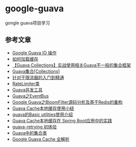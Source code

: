 # google-guava
gongle guava项目学习

## 参考文章

- [Google Guava IO 操作](https://www.jianshu.com/p/047e3135c398)
- [如何加载缓存](https://www.jianshu.com/p/d2fb0f5ccdcd)
- [【Guava Collections】实战使用相关Guava不一般的集合框架](https://www.jianshu.com/p/a69d72266c27)
- [Guava集合[Collections]](https://www.jianshu.com/p/b76d4f8d0544)
- [针对于限流器的入门到精通](https://www.jianshu.com/p/876dc72d3627)
- [RateLimiter类](https://ifeve.com/guava-ratelimiter/)
- [Guava并发工具](https://cloud.tencent.com/developer/article/1620868)
- [Guava之EventBus](https://blog.csdn.net/wangdong5678999/article/details/80561198)
- [Google Guava之BloomFilter源码分析及基于Redis的重构](https://www.jianshu.com/p/44b4b42931d4)
- [Guava Cache本地缓存使用小结](https://www.jianshu.com/p/da697e8ef652)
- [guava的Basic utilities使用介绍](https://www.jianshu.com/p/2af6de542d6a)
- [Guava Cache本地缓存在 Spring Boot应用中的实践](https://www.jianshu.com/p/921c588289c7)
- [guava-retrying 初体验](https://www.jianshu.com/p/a289dde63043)
- [Guava中的集合类](https://mrlongx.com/index.php/2016/10/30/new-collections-in-guava/)
- [Google Guava Cache 全解析](https://www.jianshu.com/p/38bd5f1cf2f2)
